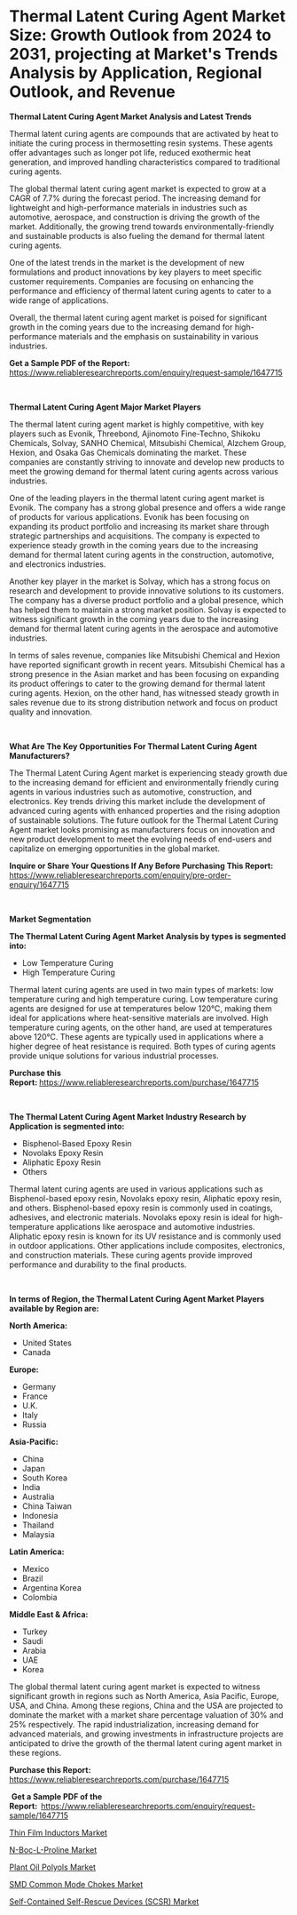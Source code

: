 <p><h1>Thermal Latent Curing Agent Market Size: Growth Outlook from 2024 to 2031, projecting at Market's Trends Analysis by Application, Regional Outlook, and Revenue</h1></p><p><strong>Thermal Latent Curing Agent Market Analysis and Latest Trends</strong></p>
<p><p>Thermal latent curing agents are compounds that are activated by heat to initiate the curing process in thermosetting resin systems. These agents offer advantages such as longer pot life, reduced exothermic heat generation, and improved handling characteristics compared to traditional curing agents.</p><p>The global thermal latent curing agent market is expected to grow at a CAGR of 7.7% during the forecast period. The increasing demand for lightweight and high-performance materials in industries such as automotive, aerospace, and construction is driving the growth of the market. Additionally, the growing trend towards environmentally-friendly and sustainable products is also fueling the demand for thermal latent curing agents.</p><p>One of the latest trends in the market is the development of new formulations and product innovations by key players to meet specific customer requirements. Companies are focusing on enhancing the performance and efficiency of thermal latent curing agents to cater to a wide range of applications.</p><p>Overall, the thermal latent curing agent market is poised for significant growth in the coming years due to the increasing demand for high-performance materials and the emphasis on sustainability in various industries.</p></p>
<p><strong>Get a Sample PDF of the Report:&nbsp;</strong> <a href="https://www.reliableresearchreports.com/enquiry/request-sample/1647715">https://www.reliableresearchreports.com/enquiry/request-sample/1647715</a></p>
<p>&nbsp;</p>
<p><strong>Thermal Latent Curing Agent Major Market Players</strong></p>
<p><p>The thermal latent curing agent market is highly competitive, with key players such as Evonik, Threebond, Ajinomoto Fine-Techno, Shikoku Chemicals, Solvay, SANHO Chemical, Mitsubishi Chemical, Alzchem Group, Hexion, and Osaka Gas Chemicals dominating the market. These companies are constantly striving to innovate and develop new products to meet the growing demand for thermal latent curing agents across various industries.</p><p>One of the leading players in the thermal latent curing agent market is Evonik. The company has a strong global presence and offers a wide range of products for various applications. Evonik has been focusing on expanding its product portfolio and increasing its market share through strategic partnerships and acquisitions. The company is expected to experience steady growth in the coming years due to the increasing demand for thermal latent curing agents in the construction, automotive, and electronics industries.</p><p>Another key player in the market is Solvay, which has a strong focus on research and development to provide innovative solutions to its customers. The company has a diverse product portfolio and a global presence, which has helped them to maintain a strong market position. Solvay is expected to witness significant growth in the coming years due to the increasing demand for thermal latent curing agents in the aerospace and automotive industries.</p><p>In terms of sales revenue, companies like Mitsubishi Chemical and Hexion have reported significant growth in recent years. Mitsubishi Chemical has a strong presence in the Asian market and has been focusing on expanding its product offerings to cater to the growing demand for thermal latent curing agents. Hexion, on the other hand, has witnessed steady growth in sales revenue due to its strong distribution network and focus on product quality and innovation.</p></p>
<p>&nbsp;</p>
<p><strong>What Are The Key Opportunities For Thermal Latent Curing Agent Manufacturers?</strong></p>
<p><p>The Thermal Latent Curing Agent market is experiencing steady growth due to the increasing demand for efficient and environmentally friendly curing agents in various industries such as automotive, construction, and electronics. Key trends driving this market include the development of advanced curing agents with enhanced properties and the rising adoption of sustainable solutions. The future outlook for the Thermal Latent Curing Agent market looks promising as manufacturers focus on innovation and new product development to meet the evolving needs of end-users and capitalize on emerging opportunities in the global market.</p></p>
<p><strong>Inquire or Share Your Questions If Any Before Purchasing This Report:</strong> <a href="https://www.reliableresearchreports.com/enquiry/pre-order-enquiry/1647715">https://www.reliableresearchreports.com/enquiry/pre-order-enquiry/1647715</a></p>
<p>&nbsp;</p>
<p><strong>Market Segmentation</strong></p>
<p><strong>The Thermal Latent Curing Agent Market Analysis by types is segmented into:</strong></p>
<p><ul><li>Low Temperature Curing</li><li>High Temperature Curing</li></ul></p>
<p><p>Thermal latent curing agents are used in two main types of markets: low temperature curing and high temperature curing. Low temperature curing agents are designed for use at temperatures below 120°C, making them ideal for applications where heat-sensitive materials are involved. High temperature curing agents, on the other hand, are used at temperatures above 120°C. These agents are typically used in applications where a higher degree of heat resistance is required. Both types of curing agents provide unique solutions for various industrial processes.</p></p>
<p><strong>Purchase this Report:&nbsp;</strong><a href="https://www.reliableresearchreports.com/purchase/1647715">https://www.reliableresearchreports.com/purchase/1647715</a></p>
<p>&nbsp;</p>
<p><strong>The Thermal Latent Curing Agent Market Industry Research by Application is segmented into:</strong></p>
<p><ul><li>Bisphenol-Based Epoxy Resin</li><li>Novolaks Epoxy Resin</li><li>Aliphatic Epoxy Resin</li><li>Others</li></ul></p>
<p><p>Thermal latent curing agents are used in various applications such as Bisphenol-based epoxy resin, Novolaks epoxy resin, Aliphatic epoxy resin, and others. Bisphenol-based epoxy resin is commonly used in coatings, adhesives, and electronic materials. Novolaks epoxy resin is ideal for high-temperature applications like aerospace and automotive industries. Aliphatic epoxy resin is known for its UV resistance and is commonly used in outdoor applications. Other applications include composites, electronics, and construction materials. These curing agents provide improved performance and durability to the final products.</p></p>
<p>&nbsp;</p>
<p><strong>In terms of Region, the Thermal Latent Curing Agent Market Players available by Region are:</strong></p>
<p>
    <p> <strong> North America: </strong>
        <ul>
            <li>United States</li>
            <li>Canada</li>
        </ul>
        </p> 
    <p> <strong> Europe: </strong>
        <ul>
            <li>Germany</li>
            <li>France</li>
            <li>U.K.</li>
            <li>Italy</li>
            <li>Russia</li>
        </ul>
        </p> 
    <p> <strong> Asia-Pacific: </strong>
        <ul>
            <li>China</li>
            <li>Japan</li>
            <li>South Korea</li>
            <li>India</li>
            <li>Australia</li>
            <li>China Taiwan</li>
            <li>Indonesia</li>
            <li>Thailand</li>
            <li>Malaysia</li>
        </ul>
        </p> 
    <p> <strong> Latin America: </strong>
        <ul>
            <li>Mexico</li>
            <li>Brazil</li>
            <li>Argentina Korea</li>
            <li>Colombia</li>
        </ul>
        </p> 
    <p> <strong> Middle East & Africa: </strong>
        <ul>
            <li>Turkey</li>
            <li>Saudi</li>
            <li>Arabia</li>
            <li>UAE</li>
            <li>Korea</li>
        </ul>
    </p>
    </p>
<p><p>The global thermal latent curing agent market is expected to witness significant growth in regions such as North America, Asia Pacific, Europe, USA, and China. Among these regions, China and the USA are projected to dominate the market with a market share percentage valuation of 30% and 25% respectively. The rapid industrialization, increasing demand for advanced materials, and growing investments in infrastructure projects are anticipated to drive the growth of the thermal latent curing agent market in these regions.</p></p>
<p><strong>Purchase this Report: </strong><a href="https://www.reliableresearchreports.com/purchase/1647715">https://www.reliableresearchreports.com/purchase/1647715</a></p>
<p>&nbsp;<strong>Get a Sample PDF of the Report:&nbsp;&nbsp;</strong><a href="https://www.reliableresearchreports.com/enquiry/request-sample/1647715">https://www.reliableresearchreports.com/enquiry/request-sample/1647715</a></p>
<p><strong></strong></p>
<p><p><a href="https://view.publitas.com/reportprime-1/thin-film-inductors-market-size-market-trends-and-growth-outlook-forecasted-for-period-from-2024-to-2031/">Thin Film Inductors Market</a></p><p><a href="https://frill-swim-3cd.notion.site/N-Boc-L-Proline-Market-Share-Market-New-Trends-Analysis-Report-By-Type-By-Application-By-End-use-6726ad376a004031a8c8c01a95af5090">N-Boc-L-Proline Market</a></p><p><a href="https://gentle-editor-9db.notion.site/Plant-Oil-Polyols-Market-Size-Market-Trends-and-Growth-Outlook-forecasted-for-period-from-2024-to--c57f36904b174fbab9b30e42047b88cb">Plant Oil Polyols Market</a></p><p><a href="https://view.publitas.com/reportprime-1/smd-common-mode-chokes-market-research-report-reveals-the-latest-trends-and-opportunities-of-this-market-for-period-from-2024-2031/">SMD Common Mode Chokes Market</a></p><p><a href="https://spotless-saver-8fd.notion.site/Self-Contained-Self-Rescue-Devices-SCSR-Market-Size-Growing-and-Forecasted-for-period-from-2024--034efdc217344ee0a4ed37a96ec98f93">Self-Contained Self-Rescue Devices (SCSR) Market</a></p></p>